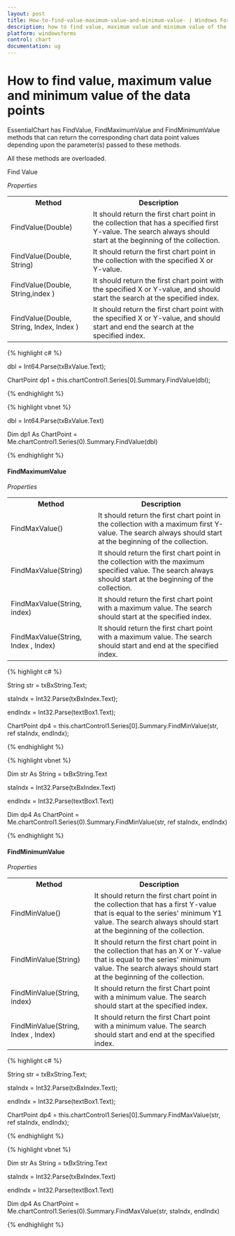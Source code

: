 ```yaml
---
layout: post
title: How-to-find-value-maximum-value-and-minimum-value- | Windows Forms | Syncfusion
description: how to find value, maximum value and minimum value of the data points
platform: windowsforms
control: chart
documentation: ug
---
```


# How to find value, maximum value and minimum value of the data points

EssentialChart has FindValue, FindMaximumValue and FindMinimumValue methods that can return the corresponding chart data point values depending upon the parameter(s) passed to these methods.

All these methods are overloaded. 

Find Value


_Properties_

<table>
<tr>
<th>
Method</th><th>
Description</th></tr>
<tr>
<td>
FindValue(Double)</td><td>
It should return the first chart point in the collection that has a specified first Y-value. The search always should start at the beginning of the collection. </td></tr>
<tr>
<td>
FindValue(Double, String)<br></td><td>
It should return the first chart point in the collection with the specified X or Y-value.</td></tr>
<tr>
<td>
FindValue(Double, String,index ) <br></td><td>
It should return the first chart point with the specified X or Y-value, and should start the search at the specified index. </td></tr>
<tr>
<td>
FindValue(Double, String, Index, Index )<br></td><td>
It should return the first chart point with the specified X or Y-value, and should start and end the search at the specified index.</td></tr>
</table>


 {% highlight c# %}



dbl = Int64.Parse(txBxValue.Text);

ChartPoint dp1 = this.chartControl1.Series[0].Summary.FindValue(dbl);

{% endhighlight %}

{% highlight vbnet %}



dbl = Int64.Parse(txBxValue.Text)

Dim dp1 As ChartPoint = Me.chartControl1.Series(0).Summary.FindValue(dbl)

{% endhighlight %}

#### FindMaximumValue



_Properties_

<table>
<tr>
<th>
Method</th><th>
Description</th></tr>
<tr>
<td>
FindMaxValue()<br></td><td>
It should return the first chart point in the collection with a maximum first Y-value. The search always should start at the beginning of the collection. </td></tr>
<tr>
<td>
FindMaxValue(String)<br></td><td>
It should return the first chart point in the collection with the maximum specified value. The search always should start at the beginning of the collection. </td></tr>
<tr>
<td>
FindMaxValue(String, index)<br></td><td>
It should return the first chart point with a maximum value. The search should start at the specified index.</td></tr>
<tr>
<td>
FindMaxValue(String, Index , Index)<br></td><td>
It should return the first chart point with a maximum value. The search should start and end at the specified index. </td></tr>
</table>




 {% highlight c# %}



String str = txBxString.Text;

staIndx = Int32.Parse(txBxIndex.Text);

endIndx = Int32.Parse(textBox1.Text);

ChartPoint dp4 = this.chartControl1.Series[0].Summary.FindMinValue(str, ref staIndx, endIndx);

{% endhighlight %}

{% highlight vbnet %}



Dim str As String = txBxString.Text

staIndx = Int32.Parse(txBxIndex.Text)

endIndx = Int32.Parse(textBox1.Text)

Dim dp4 As ChartPoint = Me.chartControl1.Series(0).Summary.FindMinValue(str, ref staIndx, endIndx)

{% endhighlight %}

#### FindMinimumValue



_Properties_

<table>
<tr>
<th>
Method</th><th>
Description</th></tr>
<tr>
<td>
FindMinValue()<br></td><td>
It should return the first chart point in the collection that has a first Y-value that is equal to the series' minimum Y1 value. The search always should start at the beginning of the collection. </td></tr>
<tr>
<td>
FindMinValue(String)<br></td><td>
It should return the first chart point in the collection that has an X or Y-value that is equal to the series' minimum value. The search always should start at the beginning of the collection.</td></tr>
<tr>
<td>
FindMinValue(String, index)<br></td><td>
It should return the first Chart point with a minimum value. The search should start at the specified index.</td></tr>
<tr>
<td>
FindMinValue(String, Index , Index)<br></td><td>
It should return the first Chart point with a minimum value. The search should start and end at the specified index.</td></tr>
</table>


 {% highlight c# %}



String str = txBxString.Text;

staIndx = Int32.Parse(txBxIndex.Text);

endIndx = Int32.Parse(textBox1.Text);

ChartPoint dp4 = this.chartControl1.Series[0].Summary.FindMaxValue(str, ref staIndx, endIndx);

{% endhighlight %}

{% highlight vbnet %}



Dim str As String = txBxString.Text

staIndx = Int32.Parse(txBxIndex.Text)

endIndx = Int32.Parse(textBox1.Text)

Dim dp4 As ChartPoint = Me.chartControl1.Series(0).Summary.FindMaxValue(str, staIndx, endIndx)

{% endhighlight %}


